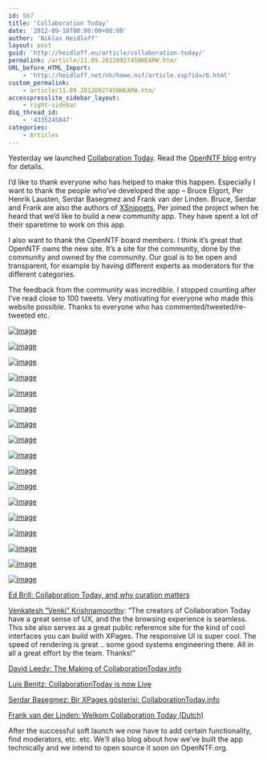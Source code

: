 ```yaml
---
id: 567
title: 'Collaboration Today'
date: '2012-09-18T00:00:00+00:00'
author: 'Niklas Heidloff'
layout: post
guid: 'http://heidloff.eu/article/collaboration-today/'
permalink: /article/11.09.2012092745NHEARW.htm/
URL_before_HTML_Import:
    - 'http://heidloff.net/nh/home.nsf/article.xsp?id=/6.html'
custom_permalink:
    - article/11.09.2012092745NHEARW.htm/
accesspresslite_sidebar_layout:
    - right-sidebar
dsq_thread_id:
    - '4335245847'
categories:
    - Articles
---
```


 Yesterday we launched [Collaboration Today](http://collaborationtoday.info/). Read the [OpenNTF blog](http://www.openntf.org/blogs/openntf.nsf/d6plinks/NHEF-8XZ9BK) entry for details.

 I’d like to thank everyone who has helped to make this happen. Especially I want to thank the people who’ve developed the app – Bruce Elgort, Per Henrik Lausten, Serdar Basegmez and Frank van der Linden. Bruce, Serdar and Frank are also the authors of [XSnippets](http://openntf.org/xsnippets), Per joined the project when he heard that we’d like to build a new community app. They have spent a lot of their sparetime to work on this app.

 I also want to thank the OpenNTF board members. I think it’s great that OpenNTF owns the new site. It’s a site for the community, done by the community and owned by the community. Our goal is to be open and transparent, for example by having different experts as moderators for the different categories.

 The feedback from the community was incredible. I stopped counting after I’ve read close to 100 tweets. Very motivating for everyone who made this website possible. Thanks to everyone who has commented/tweeted/re-tweeted etc.

[![image](/assets/img/2012/09/ctfeedbacktheo.png)](https://twitter.com/theoheselmans/status/245047271794810881)

[![image](/assets/img/2012/09/ctfeedbacksteven.png)](https://twitter.com/chappers72/status/245184738023837696)

[![image](/assets/img/2012/09/sandycarter.png)](https://twitter.com/sandy_carter/status/245502839600857088)

[![image](/assets/img/2012/09/ctfeedbackmark.png)](https://twitter.com/MarkyRoden/status/245141152448274432)

[![image](/assets/img/2012/09/ctfeedbackjohn.png)](https://twitter.com/johnrmunro/status/245072478328725504)

[![image](/assets/img/2012/09/ctfeedbackibmsocialbiz.png)](https://twitter.com/IBMSocialBiz/status/245122600353792000)

[![image](/assets/img/2012/09/ctfeedbackorhan.png)](https://twitter.com/0rhanC0skun/status/245074988917481472)

[![image](/assets/img/2012/09/ctfeedbackbloghenning.png)](http://www.openntf.org/blogs/openntf.nsf/d6plinks/NHEF-8XZ9BK)

[![image](/assets/img/2012/09/ctfeedbackblogpatrick.png)](http://www.openntf.org/blogs/openntf.nsf/d6plinks/NHEF-8XZ9BK)

[![image](/assets/img/2012/09/ctfeedbackhandly.png)](https://twitter.com/handly/status/245083140509544450)

[![image](/assets/img/2012/09/ctfeedbacktadrian2.png)](https://twitter.com/tadrian/status/245058583929171968)

[![image](/assets/img/2012/09/ctfeedbackgraham.png)](https://twitter.com/gacres99/status/245167184916140032)

[![image](/assets/img/2012/09/ctfeedbackjesse.png)](https://twitter.com/Gidgerby/status/245169070901690368)

[![image](/assets/img/2012/09/ctfeedbackstuart.png)](https://twitter.com/StuartMcIntyre/status/245068206161666048)

[![image](/assets/img/2012/09/ctfeedbackrude.png)](https://twitter.com/ruudvanreede/status/245178801103966208)

[![image](/assets/img/2012/09/gayathri.png)](https://twitter.com/g3vish/status/245396533552480257)

[![image](/assets/img/2012/09/felixbinsack.png)](https://plus.google.com/106025319517016542346/posts/LjPtJhabz9g)

[Ed Brill: Collaboration Today, and why curation matters](http://edbrill.com/ebrill/edbrill.nsf/dx/collaboration-today-and-why-curation-matters)

[Venkatesh “Venki” Krishnamoorthy](http://edbrill.com/ebrill/edbrill.nsf/dx/collaboration-today-and-why-curation-matters): “The creators of Collaboration Today have a great sense of UX, and the the browsing experience is seamless. This site also serves as a great public reference site for the kind of cool interfaces you can build with XPages. The responsive UI is super cool. The speed of rendering is great .. some good systems engineering there. All in all a great effort by the team. Thanks!”

[David Leedy: The Making of CollaborationToday.info](http://notesin9.com/index.php/2012/09/10/notesin9-073-the-making-of-collaborationtoday-info/?utm_source=feedburner&utm_medium=feed&utm_campaign=Feed%3A+NotesIn9+%28Notes+In+9+-+Wordpress%29)

[Luis Benitz: CollaborationToday is now Live](http://www.lbenitez.com/2012/09/collaborationtoday-is-now-live.html?utm_source=feedburner&utm_medium=feed&utm_campaign=Feed%3A+SocializeMe+%28Socialize+Me%29)

[Serdar Basegmez: Bir XPages gösterisi: CollaborationToday.info](http://lotusnotus.com/lotusnotus.nsf/dx/bir-xpages-gosterisi-collaborationtoday.info.htm)

[Frank van der Linden: Welkom Collaboration Today (Dutch)](http://www.domino-weblog.nl/weblogs/domino_blog.nsf/dx/welkom-collaboration-today-dutch.htm)

 After the successful soft launch we now have to add certain functionality, find moderators, etc. etc. We’ll also blog about how we’ve built the app technically and we intend to open source it soon on OpenNTF.org.